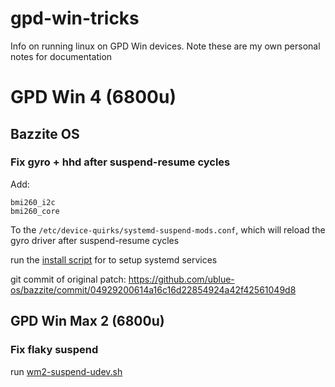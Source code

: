 # gpd-win-tricks

Info on running linux on GPD Win devices. Note these are my own personal notes for documentation

# GPD Win 4 (6800u)

## Bazzite OS

### Fix gyro + hhd after suspend-resume cycles

Add:

```
bmi260_i2c
bmi260_core
```

To the `/etc/device-quirks/systemd-suspend-mods.conf`, which will reload the gyro driver after suspend-resume cycles

run the [install script](./win4-gyro-suspend-fix/install.sh) for to setup systemd services

git commit of original patch: https://github.com/ublue-os/bazzite/commit/04929200614a16c16d22854924a42f42561049d8

## GPD Win Max 2 (6800u)

### Fix flaky suspend

run [wm2-suspend-udev.sh](./wm2-suspend-udev.sh)
